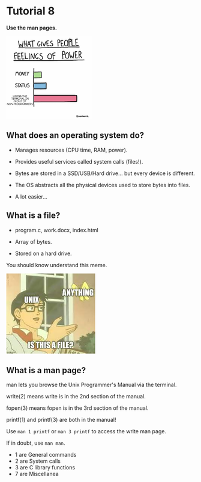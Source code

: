 # Tutorial 8

**Use the man pages.**

![using_the_terminal](using_the_terminal.png)


## What does an operating system do?

- Manages resources (CPU time, RAM, power).

- Provides useful services called system calls (files!).

- Bytes are stored in a SSD/USB/Hard drive... but every device is different.

- The OS abstracts all the physical devices used to store bytes into files.

- A lot easier...


## What is a file?

- program.c, work.docx, index.html

- Array of bytes.

- Stored on a hard drive.

You should know understand this meme.

![unix_files](unix_files.jpeg)


## What is a man page?

man lets you browse the Unix Programmer's Manual via the terminal.

write(2) means write is in the 2nd section of the manual.

fopen(3) means fopen is in the 3rd section of the manual.

printf(1) and printf(3) are both in the manual!

Use `man 1 printf` or `man 3 printf` to access the write man page.

If in doubt, use `man man`.

- 1 are General commands
- 2 are System calls
- 3 are C library functions
- 7 are Miscellanea
